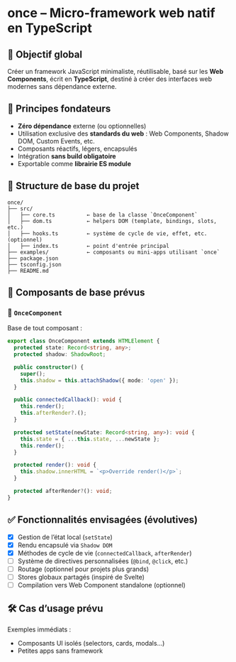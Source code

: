 # once – Micro-framework web natif en TypeScript

## 🎯 Objectif global
Créer un framework JavaScript minimaliste, réutilisable, basé sur les **Web Components**, écrit en **TypeScript**, destiné à créer des interfaces web modernes sans dépendance externe.

## 📐 Principes fondateurs

- **Zéro dépendance** externe (ou optionnelles)
- Utilisation exclusive des **standards du web** : Web Components, Shadow DOM, Custom Events, etc.
- Composants réactifs, légers, encapsulés
- Intégration **sans build obligatoire**
- Exportable comme **librairie ES module**

## 📁 Structure de base du projet

```
once/
├── src/
│   ├── core.ts          ← base de la classe `OnceComponent`
│   ├── dom.ts           ← helpers DOM (template, bindings, slots, etc.)
│   ├── hooks.ts         ← système de cycle de vie, effet, etc. (optionnel)
│   ├── index.ts         ← point d'entrée principal
├── examples/            ← composants ou mini-apps utilisant `once`
├── package.json
├── tsconfig.json
├── README.md
```

## 🧱 Composants de base prévus

### 🔹 `OnceComponent`

Base de tout composant :

```ts
export class OnceComponent extends HTMLElement {
  protected state: Record<string, any>;
  protected shadow: ShadowRoot;

  public constructor() {
    super();
    this.shadow = this.attachShadow({ mode: 'open' });
  }

  public connectedCallback(): void {
    this.render();
    this.afterRender?.();
  }

  protected setState(newState: Record<string, any>): void {
    this.state = { ...this.state, ...newState };
    this.render();
  }

  protected render(): void {
    this.shadow.innerHTML = `<p>Override render()</p>`;
  }

  protected afterRender?(): void;
}
```

## ✅ Fonctionnalités envisagées (évolutives)

- [x] Gestion de l’état local (`setState`)
- [x] Rendu encapsulé via `Shadow DOM`
- [x] Méthodes de cycle de vie (`connectedCallback`, `afterRender`)
- [ ] Système de directives personnalisées (`@bind`, `@click`, etc.)
- [ ] Routage (optionnel pour projets plus grands)
- [ ] Stores globaux partagés (inspiré de Svelte)
- [ ] Compilation vers Web Component standalone (optionnel)

## 🛠️ Cas d’usage prévu

Exemples immédiats :
- Composants UI isolés (selectors, cards, modals…)
- Petites apps sans framework